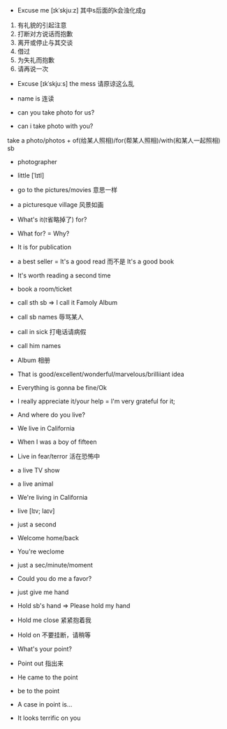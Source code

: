 
* Excuse me [ɪkˈskjuːz] 其中s后面的k会浊化成g

1. 有礼貌的引起注意
2. 打断对方说话而抱歉
3. 离开或停止与其交谈
4. 借过
5. 为失礼而抱歉
6. 请再说一次

* Excuse [ɪkˈskjuːs] the mess 请原谅这么乱

* name is 连读

* can you take photo for us?
* can i take photo with you?

take a photo/photos + of(给某人照相)/for(帮某人照相)/with(和某人一起照相) sb


* photographer
* little [ˈlɪtl]
* go to the pictures/movies 意思一样
* a picturesque village 风景如画
* What's it(t省略掉了) for?
* What for? =  Why?

* It is for publication
* a best seller = It's a good read 而不是 It's a good book
* It's worth reading a second time
* book a room/ticket

* call sth sb => I call it Famoly Album
* call sb names 辱骂某人
* call in sick 打电话请病假
* call him names
* Album 相册

* That is good/excellent/wonderful/marvelous/brilliiant idea
* Everything is gonna be fine/Ok
* I really appreciate it/your help = I'm very grateful for it;
* And where do you live?
* We live in California
* When I was a boy of fifteen
* Live in fear/terror 活在恐怖中
* a live TV show
* a live animal
* We're living in California

* live [lɪv; laɪv]
* just a second
* Welcome home/back
* You're weclome
* just a sec/minute/moment
* Could you do me a favor?
* just give me hand
* Hold sb's hand => Please hold my hand
* Hold me close 紧紧抱着我
* Hold on 不要挂断，请稍等
* What's your point?
* Point out 指出来
* He came to the point
* be to the point
* A case in point is...
* It looks terrific on you